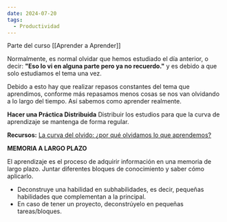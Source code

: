 ```yaml
---
date: 2024-07-20
tags:
  - Productividad
---
```


Parte del curso [[Aprender a Aprender]]

Normalmente, es normal olvidar que hemos estudiado el día anterior, o decir: **"Eso lo vi en alguna parte pero ya no recuerdo."** y es debido a que solo estudiamos el tema una vez. 

Debido a esto hay que realizar repasos constantes del tema que aprendimos, conforme más repasamos menos cosas se nos van olvidando a lo largo del tiempo. Así sabemos como aprender realmente.

**Hacer una Práctica Distribuida**
Distribuir los estudios para que la curva de aprendizaje se mantenga de forma regular.

**Recursos:** [La curva del olvido: ¿por qué olvidamos lo que aprendemos?](https://www.mosalingua.com/es/curva-del-olvido/)


**MEMORIA A LARGO PLAZO**

El aprendizaje es el proceso de adquirir información en una memoria de largo plazo. Juntar diferentes bloques de conocimiento y saber cómo aplicarlo.

- Deconstruye una habilidad en subhabilidades, es decir, pequeñas habilidades que complementan a la principal.
- En caso de tener un proyecto, deconstrúyelo en pequeñas tareas/bloques.


